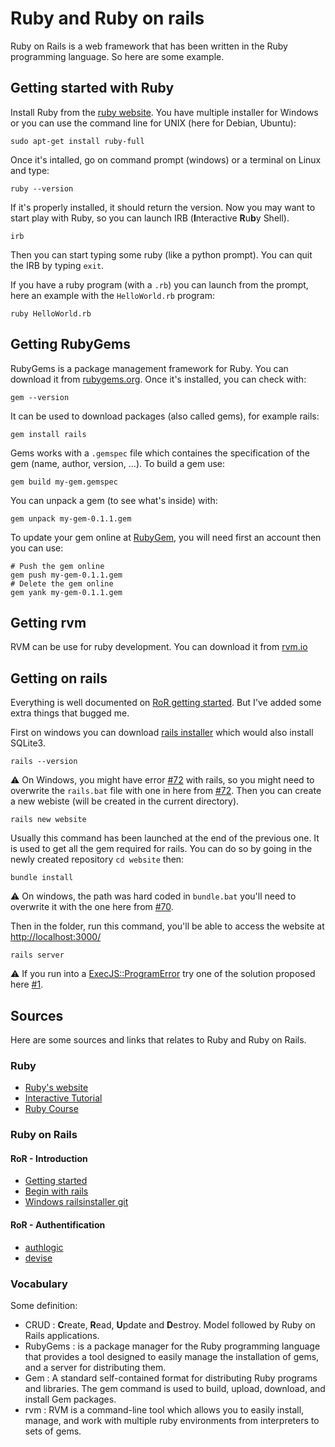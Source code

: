 # Ruby and Ruby on rails

Ruby on Rails is a web framework that has been written in the Ruby programming language. So here are some example.

## Getting started with Ruby

Install Ruby from the [ruby website](https://www.ruby-lang.org/en/documentation/installation/). You have multiple installer for Windows or you can use the command line for UNIX (here for Debian, Ubuntu):

	sudo apt-get install ruby-full

Once it's intalled, go on command prompt (windows) or a terminal on Linux and type:

	ruby --version

If it's properly installed, it should return the version. Now you may want to start play with Ruby, so you can launch IRB (**I**nteractive **R**u**b**y Shell).

	irb

Then you can start typing some ruby (like a python prompt). You can quit the IRB by typing `exit`.

If you have a ruby program (with a `.rb`) you can launch from the prompt, here an example with the `HelloWorld.rb` program:

	ruby HelloWorld.rb

## Getting RubyGems

RubyGems is a package management framework for Ruby. You can download it from [rubygems.org](https://rubygems.org/pages/download).
Once it's installed, you can check with:

	gem --version

It can be used to download packages (also called gems), for example rails:

	gem install rails
	
Gems works with a `.gemspec` file which containes the specification of the gem (name, author, version, ...). To build a gem use:

	gem build my-gem.gemspec
	
You can unpack a gem (to see what's inside) with:

	gem unpack my-gem-0.1.1.gem 
	
To update your gem online at [RubyGem](https://rubygems.org/gems), you will need first an account then you can use:

	# Push the gem online
	gem push my-gem-0.1.1.gem  
	# Delete the gem online
	gem yank my-gem-0.1.1.gem 
	
## Getting rvm

RVM can be use for ruby development. You can download it from [rvm.io](https://rvm.io/rvm/install)

## Getting on rails

Everything is well documented on [RoR getting started](http://guides.rubyonrails.org/getting_started.html). But I've added some extra things that bugged me.

First on windows you can download [rails installer](http://railsinstaller.org/en) which would also install SQLite3.

	rails --version

:warning: On Windows, you might have error [#72](https://github.com/railsinstaller/railsinstaller-windows/issues/72)  with rails, so you might need to overwrite the `rails.bat` file with one in here from [#72](https://github.com/railsinstaller/railsinstaller-windows/issues/72). Then you can create a new webiste (will be created in the current directory).

	rails new website

Usually this command has been launched at the end of the previous one. It is used to get all the gem required for rails. You can do so by going in the newly created repository `cd website` then:

	bundle install

:warning: On windows, the path was hard coded in `bundle.bat` you'll need to overwrite it with the one here from 
[#70](https://github.com/railsinstaller/railsinstaller-windows/issues/70).

Then in the folder, run this command, you'll be able to access the website at [http://localhost:3000/](http://localhost:3000/)
	
	rails server

:warning: If you run into a [ExecJS::ProgramError](https://github.com/Sylhare/Ruby/issues/1) try one of the solution proposed here [#1](https://github.com/Sylhare/Ruby/issues/1).


## Sources

Here are some sources and links that relates to Ruby and Ruby on Rails. 

### Ruby
- [Ruby's website](https://www.ruby-lang.org/en/news/2017/03/30/ruby-2-3-4-released/)
- [Interactive Tutorial](http://tryruby.org/levels/1/challenges/1)
- [Ruby Course](https://pine.fm/LearnToProgram/chap_00.html)

### Ruby on Rails
#### RoR - Introduction
- [Getting started](http://guides.rubyonrails.org/getting_started.html)	
- [Begin with rails](https://www.railstutorial.org/book/beginning)
- [Windows railsinstaller git](https://github.com/railsinstaller/railsinstaller-windows)

#### RoR - Authentification
- [authlogic](https://github.com/binarylogic/authlogic)
- [devise](https://github.com/plataformatec/devise)

### Vocabulary

Some definition:

- CRUD : **C**reate, **R**ead, **U**pdate and **D**estroy. Model followed by Ruby on Rails applications.
- RubyGems : is a package manager for the Ruby programming language that provides a tool designed to easily manage the installation of gems, and a server for distributing them.
- Gem : A standard self-contained format for distributing Ruby programs and libraries. The gem command is used to build, upload, download, and install Gem packages.
- rvm : RVM is a command-line tool which allows you to easily install, manage, and work with multiple ruby environments from interpreters to sets of gems.
